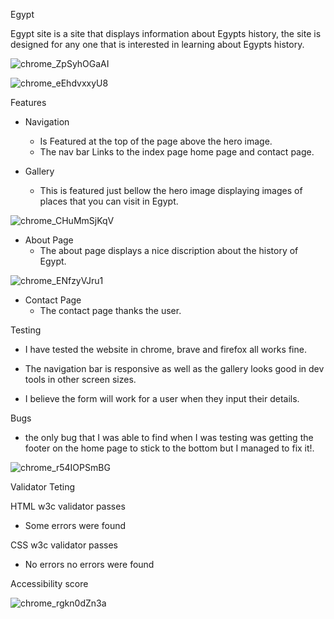 Egypt

Egypt site is a site that displays information about Egypts history, the site is designed for any one that is interested in learning about Egypts history.

![chrome_ZpSyhOGaAI](https://user-images.githubusercontent.com/43074374/139560568-8b8dd3d2-4070-4bb0-9add-21ff5f842ec5.png)


![chrome_eEhdvxxyU8](https://user-images.githubusercontent.com/43074374/139554079-f299a2d0-7da4-4bb6-a233-4122c719b034.jpg)

Features 
 - Navigation
   - Is Featured at the top of the page above the hero image.
   - The nav bar Links to the index page home page and contact page.

- Gallery 
    - This is featured just bellow the hero image displaying images of places that you can visit in Egypt.

![chrome_CHuMmSjKqV](https://user-images.githubusercontent.com/43074374/139554126-7d5fd890-14ff-4b4d-a515-a82034c0a626.png)
  
- About Page 
    - The about page displays a nice discription about the history of Egypt.

![chrome_ENfzyVJru1](https://user-images.githubusercontent.com/43074374/139559307-908d68a0-94b0-4028-ac46-4cc23da3cfa0.jpg)

- Contact Page 
    - The contact page thanks the user.

Testing
 - I have tested the website in chrome, brave and firefox all works fine.

 - The navigation bar is responsive as well as the gallery looks good in dev tools in other screen sizes.

 - I believe the form will work for a user when they input their details.

Bugs

 - the only bug that I was able to find when I was testing was getting the     footer on the home page to stick to the bottom but I managed to fix it!.

![chrome_r54IOPSmBG](https://user-images.githubusercontent.com/43074374/139558708-8ed3ff84-5777-4f79-8b38-77c335efe6c6.png)

Validator Teting

HTML w3c validator passes
 - Some errors were found

CSS w3c validator passes 
 - No errors no errors were found

Accessibility score

![chrome_rgkn0dZn3a](https://user-images.githubusercontent.com/43074374/139554097-ea126ea2-cd07-4040-b4df-9b04dc593bff.png)
